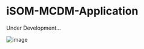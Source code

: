 # iSOM-MCDM-Application
Under Development...

![image](https://github.com/deepanshuIITM/iSOM-MCDM-Application/assets/137225940/897b79c1-6dee-40a8-96a2-101f8dbc9036)


